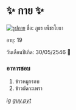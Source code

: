 # ✨ กาย ✨
[![รูปกาย](https://cdn.discordapp.com/attachments/1009828568165011654/1011247235780051034/unknown.png)](https://www.instagram.com/guy.pyt/?hl=th)
ชื่อ: ภูธร เพ็ชรโยธา

อายุ: 19

วันเดือนปีเกิด: 30/05/2546 🎂

### อาหารชอบ
1. ข้าวหมูกรอบ 
2. ข้าวผัดกะเพรา

*ig  [guy.pyt](https://www.instagram.com/guy.pyt/?hl=th)*
